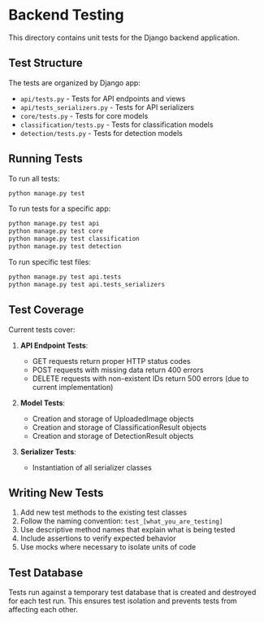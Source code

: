 # Backend Testing

This directory contains unit tests for the Django backend application.

## Test Structure

The tests are organized by Django app:

- `api/tests.py` - Tests for API endpoints and views
- `api/tests_serializers.py` - Tests for API serializers
- `core/tests.py` - Tests for core models
- `classification/tests.py` - Tests for classification models
- `detection/tests.py` - Tests for detection models

## Running Tests

To run all tests:
```bash
python manage.py test
```

To run tests for a specific app:
```bash
python manage.py test api
python manage.py test core
python manage.py test classification
python manage.py test detection
```

To run specific test files:
```bash
python manage.py test api.tests
python manage.py test api.tests_serializers
```

## Test Coverage

Current tests cover:

1. **API Endpoint Tests**:
   - GET requests return proper HTTP status codes
   - POST requests with missing data return 400 errors
   - DELETE requests with non-existent IDs return 500 errors (due to current implementation)

2. **Model Tests**:
   - Creation and storage of UploadedImage objects
   - Creation and storage of ClassificationResult objects
   - Creation and storage of DetectionResult objects

3. **Serializer Tests**:
   - Instantiation of all serializer classes

## Writing New Tests

1. Add new test methods to the existing test classes
2. Follow the naming convention: `test_[what_you_are_testing]`
3. Use descriptive method names that explain what is being tested
4. Include assertions to verify expected behavior
5. Use mocks where necessary to isolate units of code

## Test Database

Tests run against a temporary test database that is created and destroyed for each test run. This ensures test isolation and prevents tests from affecting each other.